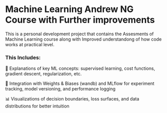 # Machine Learning Andrew NG Course with Further improvements

This is a personal development project that contains the Assesments of Machine Learning course along with Improved understandong of how code works at practical level.

### This Includes:

🧠 Explanations of key ML concepts: supervised learning, cost functions, gradient descent, regularization, etc.

📁 Integration with Weights & Biases (wandb) and MLflow for experiment tracking, model versioning, and performance logging

📊 Visualizations of decision boundaries, loss surfaces, and data distributions for better intuition
